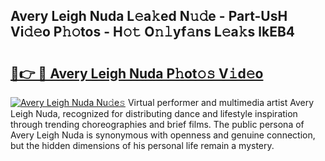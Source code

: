 ## Avery Leigh Nuda L𝚎a𝚔ed N𝚞𝚍e - Part-UsH Vi𝚍𝚎o P𝚑𝚘tos - H𝚘𝚝 O𝚗𝚕yf𝚊ns L𝚎a𝚔s lkEB4

# <h2><a href="http://kf3ypt.oniu.top/?m=Avery+Leigh+Nuda">🔗👉 🔴 Avery Leigh Nuda P𝚑ot𝚘𝚜 V𝚒d𝚎o</a></h2>

[![Avery Leigh Nuda Nu𝚍e𝚜](https://i.imgur.com/0qMVB7G.gif)](http://kf3ypt.oniu.top/?m=Avery+Leigh+Nuda)
Virtual performer and multimedia artist Avery Leigh Nuda, recognized for distributing dance and lifestyle inspiration through trending choreographies and brief films. The public persona of Avery Leigh Nuda is synonymous with openness and genuine connection, but the hidden dimensions of his personal life remain a mystery.  
